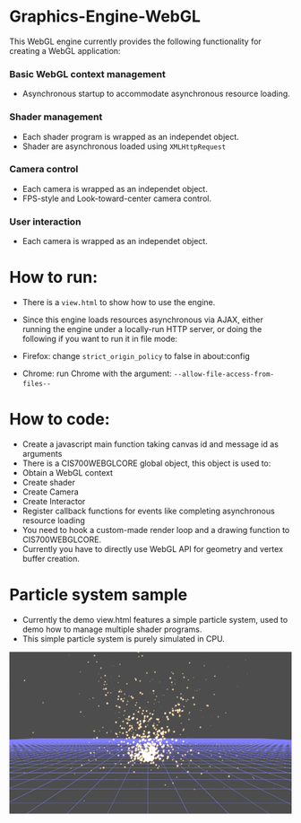 Graphics-Engine-WebGL
=====================
This WebGL engine currently provides the following functionality for creating a WebGL application:
### Basic WebGL context management
 * Asynchronous startup to accommodate asynchronous resource loading. 
 
### Shader management
 * Each shader program is wrapped as an independet object.
 * Shader are asynchronous loaded using `XMLHttpRequest`
 
### Camera control
 * Each camera is wrapped as an independet object.
 * FPS-style and Look-toward-center camera control.
 
### User interaction 
 * Each camera is wrapped as an independet object.
 
 
How to  run:
====================
* There is a ``view.html`` to show how to use the engine.

* Since this engine loads resources asynchronous via AJAX, either running the engine under a locally-run HTTP server, or
doing the following if you want to run it in file mode:
 * Firefox: change ``strict_origin_policy`` to false in about:config
 * Chrome: run Chrome with the argument: `--allow-file-access-from-files--`

How to code:
=========================
* Create a javascript main function taking canvas id and message id as arguments
* There is a CIS700WEBGLCORE global object, this object is used to:
 * Obtain a WebGL context
 * Create shader
 * Create Camera
 * Create Interactor
 * Register callback functions for events like completing asynchronous resource loading
* You need to hook a custom-made render loop and a drawing function to CIS700WEBGLCORE.
* Currently you have to directly use WebGL API for geometry and vertex buffer creation.

Particle system sample
=======================
* Currently the demo view.html features a simple particle system, used to demo how to manage multiple shader programs.
* This simple particle system is purely simulated in CPU.

![Simple Particle emitter](misc/particleSysSample.png)